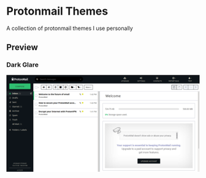 # Protonmail Themes
A collection of protonmail themes I use personally

## Preview
### Dark Glare
![theme1](https://raw.githubusercontent.com/fire-walker/protonmail-themes/master/darkglare/protonmail.png)
